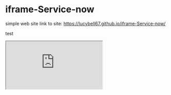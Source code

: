 # iframe-Service-now
simple web site
link to site: https://lucybell67.github.io/iframe-Service-now/



test


<iframe src="http://www.service-now.com" scrolling="no"></iframe>
